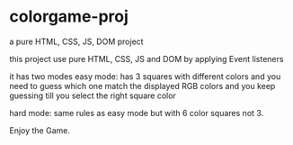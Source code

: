 # colorgame-proj
a pure HTML, CSS, JS, DOM project

this project use pure HTML, CSS, JS and DOM by applying Event listeners 

it has two modes
easy mode: has 3 squares with different colors and you need to guess which one match the displayed RGB colors 
and you keep guessing till you select the right square color

hard mode: same rules as easy mode but with 6 color squares not 3. 

Enjoy the Game. 
